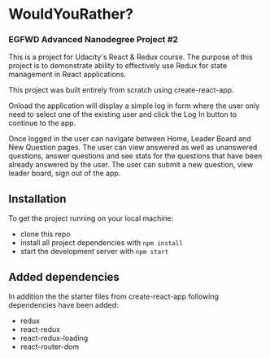# WouldYouRather?

### EGFWD Advanced Nanodegree Project #2

This is a project for Udacity's React & Redux course. The purpose of this project is to demonstrate ability to effectively use Redux for state management in React applications.

This project was built entirely from scratch using create-react-app.


Onload the application will display a simple log in form where the user only need to select one of the existing user and click the Log In button to continue to the app.

Once logged in the user can navigate between Home, Leader Board and New Question pages. The user can view answered as well as unanswered questions, answer questions and see stats for the questions that have been already answered by the user. The user can submit a new question, view leader board, sign out of the app.


## Installation

To get the project running on your local machine:

* clone this repo
* install all project dependencies with `npm install`
* start the development server with `npm start`

## Added dependencies

In addition the the starter files from create-react-app following dependencies have been added:

* redux
* react-redux
* react-redux-loading
* react-router-dom